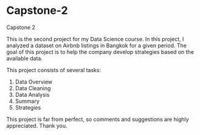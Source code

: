 # Capstone-2
Capstone 2

This is the second project for my Data Science course.
In this project, I analyzed a dataset on Airbnb listings in Bangkok for a given period. The goal of this project is to help the company develop strategies based on the available data.

This project consists of several tasks:
1. Data Overview
2. Data Cleaning
3. Data Analysis
4. Summary
5. Strategies

This project is far from perfect, so comments and suggestions are highly appreciated.
Thank you.
